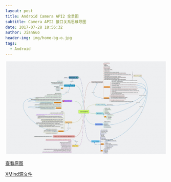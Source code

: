 ```yaml
---
layout: post
title: Android Camera API2 全景图
subtitle: Camera API2 接口关系思维导图
date: 2017-07-28 18:56:32
author: JianGuo
header-img: img/home-bg-o.jpg
tags:
  - Android
---
```


![CameraAPI2](/img/in-post/CameraAPI2_Graph/CameraAPI2.jpg)

[查看原图](/img/in-post/CameraAPI2_Graph/CameraAPI2.jpg)

[XMind源文件](/img/in-post/CameraAPI2_Graph/CameraAPI.xmind)
